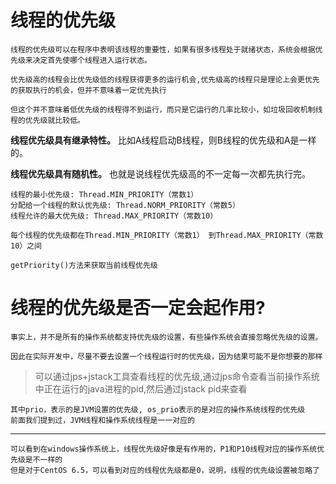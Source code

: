 # 线程的优先级

    线程的优先级可以在程序中表明该线程的重要性，如果有很多线程处于就绪状态，系统会根据优先级来决定首先使哪个线程进入运行状态。

    优先级高的线程会比优先级低的线程获得更多的运行机会,优先级高的线程只是理论上会更优先的获取执行的机会，但并不意味着一定优先执行
    
    但这个并不意味着低优先级的线程得不到运行，而只是它运行的几率比较小，如垃圾回收机制线程的优先级就比较低。

**线程优先级具有继承特性。** 比如A线程启动B线程，则B线程的优先级和A是一样的。

**线程优先级具有随机性。** 也就是说线程优先级高的不一定每一次都先执行完。

    线程的最小优先级: Thread.MIN_PRIORITY（常数1）
    分配给一个线程的默认优先级: Thread.NORM_PRIORITY（常数5）
    线程允许的最大优先级: Thread.MAX_PRIORITY（常数10）
    
    每个线程的优先级都在Thread.MIN_PRIORITY（常数1） 到Thread.MAX_PRIORITY（常数10）之间

    getPriority()方法来获取当前线程优先级

# 线程的优先级是否一定会起作用?

    事实上，并不是所有的操作系统都支持优先级的设置，有些操作系统会直接忽略优先级的设置。
    
    因此在实际开发中，尽量不要去设置一个线程运行时的优先级，因为结果可能不是你想要的那样

>可以通过jps+jstack工具查看线程的优先级,通过jps命令查看当前操作系统中正在运行的java进程的pid,然后通过jstack pid来查看

    其中prio，表示的是JVM设置的优先级, os_prio表示的是对应的操作系统线程的优先级
    前面我们提到过，JVM线程和操作系统线程是一一对应的

---

    可以看到在windows操作系统上，线程优先级好像是有作用的，P1和P10线程对应的操作系统优先级是不一样的
    但是对于CentOS 6.5，可以看到对应的线程优先级都是0，说明，线程的优先级设置被忽略了
